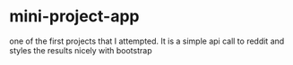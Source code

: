 # mini-project-app
one of the first projects that I attempted. It is a simple api call to reddit and styles the results nicely with bootstrap
